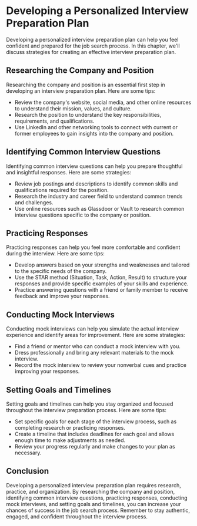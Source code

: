 Developing a Personalized Interview Preparation Plan
==============================================================================================================

Developing a personalized interview preparation plan can help you feel confident and prepared for the job search process. In this chapter, we'll discuss strategies for creating an effective interview preparation plan.

Researching the Company and Position
------------------------------------

Researching the company and position is an essential first step in developing an interview preparation plan. Here are some tips:

* Review the company's website, social media, and other online resources to understand their mission, values, and culture.
* Research the position to understand the key responsibilities, requirements, and qualifications.
* Use LinkedIn and other networking tools to connect with current or former employees to gain insights into the company and position.

Identifying Common Interview Questions
--------------------------------------

Identifying common interview questions can help you prepare thoughtful and insightful responses. Here are some strategies:

* Review job postings and descriptions to identify common skills and qualifications required for the position.
* Research the industry and career field to understand common trends and challenges.
* Use online resources such as Glassdoor or Vault to research common interview questions specific to the company or position.

Practicing Responses
--------------------

Practicing responses can help you feel more comfortable and confident during the interview. Here are some tips:

* Develop answers based on your strengths and weaknesses and tailored to the specific needs of the company.
* Use the STAR method (Situation, Task, Action, Result) to structure your responses and provide specific examples of your skills and experience.
* Practice answering questions with a friend or family member to receive feedback and improve your responses.

Conducting Mock Interviews
--------------------------

Conducting mock interviews can help you simulate the actual interview experience and identify areas for improvement. Here are some strategies:

* Find a friend or mentor who can conduct a mock interview with you.
* Dress professionally and bring any relevant materials to the mock interview.
* Record the mock interview to review your nonverbal cues and practice improving your responses.

Setting Goals and Timelines
---------------------------

Setting goals and timelines can help you stay organized and focused throughout the interview preparation process. Here are some tips:

* Set specific goals for each stage of the interview process, such as completing research or practicing responses.
* Create a timeline that includes deadlines for each goal and allows enough time to make adjustments as needed.
* Review your progress regularly and make changes to your plan as necessary.

Conclusion
----------

Developing a personalized interview preparation plan requires research, practice, and organization. By researching the company and position, identifying common interview questions, practicing responses, conducting mock interviews, and setting goals and timelines, you can increase your chances of success in the job search process. Remember to stay authentic, engaged, and confident throughout the interview process.
